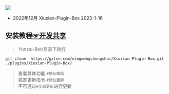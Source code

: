 
 [![](https://profile-counter.glitch.me/Xiuxian-Plugin-Box/count.svg)](https://gitee.com/ningmengchongshui/Xiuxian-Plugin-Box)   


- 2022年12月 Xiuxian-Plugin-Box 2023-1-16    
## 安装教程[☞开发共享](https://gitee.com/ningmengchongshui/xiuxian-extensions)

>Yunzai-Bot/目录下执行      
```
git clone  https://gitee.com/ningmengchongshui/Xiuxian-Plugin-Box.git ./plugins/Xiuxian-Plugin-Box/   
```
>查看具体功能  `#修仙帮助`     
>稳定更新指令 `#修仙更新`  
>不可通过`#全部更新`进行更新